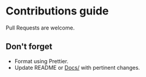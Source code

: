 # Contributions guide

Pull Requests are welcome.

## Don't forget

- Format using Prettier.
- Update README or [Docs/](docs/) with pertinent changes.
